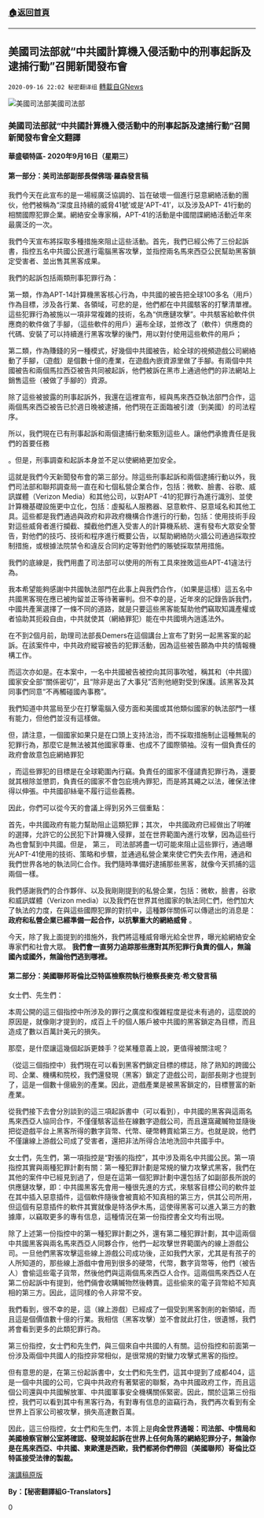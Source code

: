 ###  [:house:返回首頁](https://github.com/ourhimalayas/txt)
---

## 美國司法部就“中共國計算機入侵活動中的刑事起訴及逮捕行動”召開新聞發布會
`2020-09-16 22:02 秘密翻译组` [轉載自GNews](https://gnews.org/zh-hant/362526/)

![美國司法部](https://s3.amazonaws.com/gnews-media-offload/wp-content/uploads/2020/09/14083918/Picture4-4.png)美國司法部

###  **美國司法部就“中共國計算機入侵活動中的刑事起訴及逮捕行動”召開新聞發布會全文翻譯** 

**華盛頓特區- 2020年9月16日（星期三）**

####  **第一部分：美司法部副部長傑佛瑞·羅森發言稿** 

我們今天在此宣布的是一場經廣泛協調的、旨在破壞一個進行惡意網絡活動的團伙，他們被稱為“深度且持續的威脅41號’或是’APT-41’，以及涉及APT- 41行動的相關國際犯罪企業。網絡安全專家稱，APT-41的活動是中國間諜網絡活動近年來最廣泛的一次。

我們今天宣布將採取多種措施來阻止這些活動。首先，我們已經公佈了三份起訴書，指控五名中共國公民進行電腦黑客攻擊，並指控兩名馬來西亞公民幫助黑客鎖定受害者、並出售其黑客成果。

我們的起訴包括兩類刑事犯罪行為：

第一類，作為APT-14計算機黑客核心行為，中共國的被告把全球100多名（用戶）作為目標，涉及各行業、各領域，可悲的是，他們都在中共國駭客的打擊清單裡。這些犯罪行為被施以一項非常複雜的技術，名為“供應鏈攻擊”。中共駭客給軟件供應商的軟件做了手腳，（這些軟件的用戶）遍布全球，並修改了（軟件）供應商的代碼、安裝了可以持續進行黑客攻擊的後門，用以對付使用這些軟件的用戶；

第二類，作為賺錢的另一種模式，好幾個中共國被告，給全球的視頻遊戲公司網絡動了手腳，（遊戲）是個數十億的產業，在遊戲內嵌資源里做了手腳。有兩個中共國被告和兩個馬拉西亞被告共同被起訴，他們被訴在黑市上通過他們的非法網站上銷售這些（被做了手腳的）資源。

除了這些被披露的刑事起訴外，我還在這裡宣布，經與馬來西亞執法部門合作，這兩個馬來西亞被告已於週日晚被逮捕，他們現在正面臨被引渡（到美國）的司法程序。

所以，我們現在已有刑事起訴和兩個逮捕行動來甄別這些人。讓他們承擔責任是我們的首要任務

。但是，刑事調查和起訴本身並不足以使網絡更加安全。

這就是我們今天新聞發布會的第三部分。除這些刑事起訴和兩個逮捕行動以外，我們司法部和聯邦調查局一直在和七個私營企業合作，包括：微軟、臉書、谷歌、威訊媒體（Verizon Media）和其他公司，以對APT -41的犯罪行為進行識別、並使計算機基礎設施更中立化，包括：虛擬私人服務器、惡意軟件、惡意域名和其他工具。這些都是我們通過與政府和非政府機構合作進行的行動，包括：使用技術手段對這些威脅者進行攔截、攔截他們進入受害人的計算機系統、還有發布大眾安全警告，對他們的技巧、技術和程序進行概要公告，以幫助網絡防火牆公司通過採取控制措施，或根據法院禁令和違反合同約定等對他們的賬號採取禁用措施。

我們的底線是，我們用盡了司法部可以使用的所有工具來挫敗這些APT-41違法行為。

我本希望能夠感謝中共國執法部門在此事上與我們合作，（如果是這樣）這五名中共國黑客現在應已被拘留並正等待著審判。但不幸的是，近年來的記錄告訴我們，中國共產黨選擇了一條不同的道路，就是只要這些黑客能幫助他們竊取知識產權或者協助其扼殺自由，中共就使其（網絡罪犯）能在中共國境內逍遙法外。

在不到2個月前，助理司法部長Demers在這個講台上宣布了對另一起黑客案的起訴。在該案件中，中共政府縱容被告的犯罪活動，因為這些被告願為中共的情報機構工作。

而這次亦如是。在本案中，一名中共國被告被控向其同事吹噓，稱其和（中共國）國家安全部“關係密切”，且“除非是出了大事兒”否則他絕對受到保護。該黑客及其同事們同意“不再觸碰國內事務”。

我們知道中共當局至少在打擊電腦入侵方面和美國或其他類似國家的執法部門一樣有能力，但他們並沒有這樣做。

但，請注意，一個國家如果只是在口頭上支持法治，而不採取措施制止這種無恥的犯罪行為，那麼它是無法被其他國家尊重、也成不了國際領袖。沒有一個負責任的政府會故意包庇網絡罪犯

，而這些罪犯的目標是在全球範圍內行竊。負責任的國家不僅譴責犯罪行為，還要就其根除並懲罰，負責任的國家不會包庇境內罪犯，而是將其繩之以法，確保法律得以伸張。中共國卻絲毫不履行這些義務。

因此，你們可以從今天的會議上得到另外三個重點：

首先，中共國政府有能力幫助阻止這類犯罪；其次， 中共國政府已經做出了明確的選擇，允許它的公民犯下計算機入侵罪，並在世界範圍內進行攻擊，因為這些行為也會幫到中共國。但是， 第三， 司法部將盡一切可能來阻止這些罪行，通過曝光APT-41使用的技術、策略和步驟，並通過私營企業來使它們失去作用，通過和我們世界各地的執法同仁合作。我們隨時準備好逮捕那些黑客，就像今天抓捕的這兩個一樣。

我們感謝我們的合作夥伴、以及我剛剛提到的私營企業，包括：微軟，臉書，谷歌和威訊媒體（Verizon media）以及我們在世界其他國家的執法同仁們，他們加大了執法的力度，在與這些國際犯罪的對抗中，這種夥伴關係可以傳遞出的消息是： **政府和私營企業已經準備一起合作，以抗擊重大的網絡威脅** 。

今天，除了我上面提到的措施外，我們將這種威脅曝光給全世界，曝光給網絡安全專家們和社會大眾。 **我們會一直努力追踪那些應對其所犯罪行負責的個人，無論國內或國外，無論他們逃到哪裡。**

####  **第二部分：美國聯邦哥倫比亞特區檢察院執行檢察長麥克·希文發言稿** 

女士們、先生們：

本周公開的這三個指控中所涉及的罪行之廣度和復雜程度是從未有過的，這麼說的原因是，就像剛才提到的，成百上千的個人賬戶被中共國的黑客鎖定為目標，而且造成了數以百萬計美元的損失。

那麼，是什麼讓這幾個起訴更棘手？從某種意義上說，更值得被關注呢？

（從這三個指控中）我們現在可以看到黑客們鎖定目標的標誌，除了熟知的跨國公司、企業、機構和院校，我們還發現（黑客）鎖定了遊戲公司，副部長剛才也提到了，這是一個數十億級別的產業。因此，遊戲產業是被黑客鎖定的，目標豐富的新產業。

從我們接下去會分別談到的這三項起訴書中（可以看到），中共國的黑客與這兩名馬來西亞人協同合作，不僅僅駭客這些在線數字遊戲公司，而且還窩藏贓物並隨後把從遊戲平台上黑客所得的數字貨幣、代幣、硬幣轉賣給第三方。也就是說，他們不僅讓線上游戲公司成了受害者，還把非法所得合法地洗回中共國手中。

女士們，先生們，第一項指控是“對張的指控”，其中涉及兩名中共國公民。第一項指控其實與兩種犯罪計劃有關：第一種犯罪計劃是常規的蠻力攻擊式黑客，我們在其他的案件中已經見到過了，但是在這第一個犯罪計劃中還包括了如副部長所說的供應鏈攻擊，即：中共國黑客先會用一種很先進的方式，來駭客目標公司的軟件並在其中插入惡意插件，這個軟件隨後會被賣給不知真相的第三方，供其公司所用，但這個有惡意插件的軟件其實就像是特洛伊木馬，這使得黑客可以進入第三方的數據庫，以竊取更多的專有信息，這種情況在第一份指控書全文均有出現。

除了上述第一份指控中的第一種犯罪計劃之外，還有第二種犯罪計劃，其中這兩個中共國黑客與兩名馬來西亞人同夥合作，他們一起攻擊世界範圍內的線上游戲公司。一旦他們黑客攻擊這些線上游戲公司成功後，正如我們大家，尤其是有孩子的人所知道的，那些線上游戲中會用到很多的硬幣，代幣，數字貨幣等，他們（被告人）會偷這些電子貨幣，然後他們與這兩個馬來西亞人合作。這兩個馬來西亞人在第二份起訴中有提到，他們倆會收購贓物然後轉賣。這些偷來的電子貨幣給不知真相的第三方。因此，這同樣的令人非常不安。

我們看到，很不幸的是，這（線上游戲）已經成了一個受到黑客剝削的新領域，而且這是個價值數十億的行業。我相信（黑客攻擊）並不會就此打住，很遺憾，我們將會看到更多的此類犯罪行為。

第三份指控，女士們和先生們，與三個來自中共國的人有關。這份指控和前面第一份涉及兩個中共國人的指控非常相似，是很常規的對蠻力攻擊式黑客的指控。

但有意思的是，在第三份起訴書中，女士們和先生們，這其中提到了成都404，這是一個中共國的公司，它與中共政府有著緊密的聯繫，為中共國政府工作，而且這個公司還與中共國解放軍、中共國軍事安全機構關係緊密。因此，關於這第三份指控，我們可以看到其中有黑客行為，有對專有信息的盜竊行為，我們再次看到有全世界上百家公司被攻擊，損失高達數百萬。

因此，這三份指控，女士們和先生們，本質上是**向全世界通報：司法部、中情局和美國檢察官辦公室將確認、發現並起訴在世界上任何角落的網絡犯罪分子，無論你是在馬來西亞、中共國、東歐還是西歐，我們都將你們帶回（美國聯邦）哥倫比亞特區接受法律的製裁。**

[演講稿原版](https://www.justice.gov/opa/speech/remarks-deputy-attorney-general-jeffrey-rosen-announcement-charges-and-arrests-computer)

**By：【秘密翻譯組G-Translators】**

0
